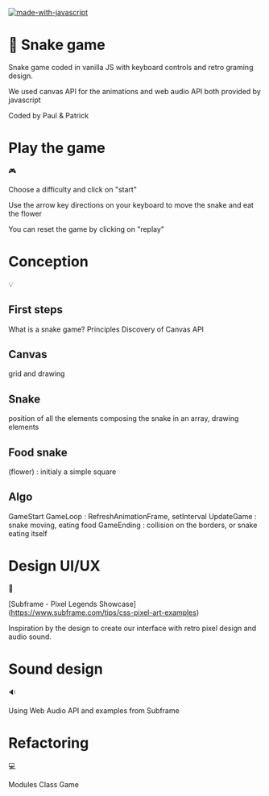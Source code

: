 [![made-with-javascript](https://img.shields.io/badge/Made%20with-JavaScript-1f425f.svg)](https://www.javascript.com)

# :snake: Snake game

Snake game coded in vanilla JS with keyboard controls and retro graming design.

We used canvas API for the animations and web audio API both provided by javascript

Coded by Paul & Patrick

# Play the game

:video_game:

Choose a difficulty and click on "start"

Use the arrow key directions on your keyboard to move the snake and eat the flower

You can reset the game by clicking on "replay"

# Conception

:bulb:

## First steps

What is a snake game? Principles
Discovery of Canvas API

## Canvas

grid and drawing  

## Snake

position of all the elements composing the snake in an array, drawing elements

## Food snake

(flower) : initialy a simple square

## Algo

GameStart
GameLoop : RefreshAnimationFrame, setInterval
UpdateGame : snake moving, eating food
GameEnding : collision on the borders, or snake eating itself


# Design UI/UX

:art:

[Subframe - Pixel Legends Showcase]
(https://www.subframe.com/tips/css-pixel-art-examples)

Inspiration by the design to create our interface with retro pixel design and audio sound. 

# Sound design

:sound:

Using Web Audio API and examples from Subframe

# Refactoring

:computer:

Modules
Class Game

